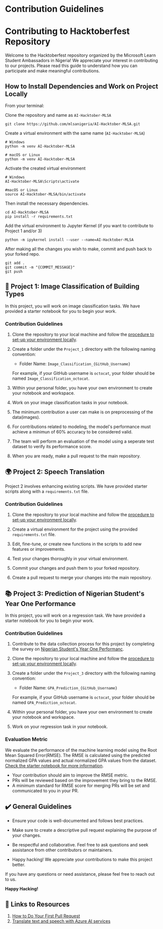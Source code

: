 # Contribution Guidelines

# Contributing to Hacktoberfest Repository

Welcome to the Hacktoberfest repository organized by the Microsoft Learn Student Ambassadors in Nigeria! We appreciate your interest in contributing to our projects. Please read this guide to understand how you can participate and make meaningful contributions.

## How to Install Dependencies and Work on Project Locally

From your terminal:

Clone the repository and name as `AI-Hacktober-MLSA`

```
git clone https://github.com/mlsanigeria/AI-Hacktober-MLSA.git
```

Create a virtual environment with the same name (`AI-Hacktober-MLSA`)

```
# Windows
python -m venv AI-Hacktober-MLSA

# macOS or Linux
python -m venv AI-Hacktober-MLSA
```

Activate the created virtual environment
```
# Windows
AI-Hacktober-MLSA\Scripts\activate

#macOS or Linux
source AI-Hacktober-MLSA/bin/activate
```

Then install the necessary dependencies.

``` 
cd AI-Hacktober-MLSA
pip install -r requirements.txt
```


Add the virtual environment to Jupyter Kernel (if you want to contribute to Project 1 and/or 3)

```
python -m ipykernel install --user --name=AI-Hacktober-MLSA
```

After making all the changes you wish to make, commit and push back to your forked repo.
```
git add .
git commit -m "{COMMIT_MESSAGE}"
git push
```

## 🏢 Project 1: Image Classification of Building Types

In this project, you will work on image classification tasks. We have provided a starter notebook for you to begin your work.

### Contribution Guidelines

1. Clone the repository to your local machine and follow the [procedure to set-up your environment locally](https://github.com/mlsanigeria/AI-Hacktober-MLSA/blob/main/CONTRIBUTING.md#how-to-install-dependencies-and-work-on-project-locally).

2. Create a folder under the `Project_1` directory with the following naming convention:
   - Folder Name: `Image_Classification_{GitHub_Username}`
   
   For example, if your GitHub username is `octocat`, your folder should be named `Image_Classification_octocat`.

3. Within your personal folder, you have your own environment to create your notebook and workspace.

4. Work on your image classification tasks in your notebook.

5. The minimum contribution a user can make is on preprocessing of the data(images).

6. For contributions related to modeling, the model's performance must achieve a minimun of 60% accuracy to be considered valid.

7. The team will perform an evaluation of the model using a seperate test dataset to verify its performance score.

8. When you are ready, make a pull request to the main repository.

## 🌍 Project 2: Speech Translation

Project 2 involves enhancing existing scripts. We have provided starter scripts along with a `requirements.txt` file.

### Contribution Guidelines

1. Clone the repository to your local machine and follow the [procedure to set-up your environment locally](https://github.com/mlsanigeria/AI-Hacktober-MLSA/blob/main/CONTRIBUTING.md#how-to-install-dependencies-and-work-on-project-locally).

2. Create a virtual environment for the project using the provided `requirements.txt` file.

3. Edit, fine-tune, or create new functions in the scripts to add new features or improvements.

4. Test your changes thoroughly in your virtual environment.

5. Commit your changes and push them to your forked repository.

6. Create a pull request to merge your changes into the main repository.


## 📚 Project 3: Prediction of Nigerian Student's Year One Performance

In this project, you will work on a regression task. We have provided a starter notebook for you to begin your work.

### Contribution Guidelines

1. Contribute to the data collection process for this project by completing the survey on [Nigerian Student's Year One Performanc](https://forms.office.com/r/Q6QqNzTasn).
2. Clone the repository to your local machine and follow the [procedure to set-up your environment locally](https://github.com/mlsanigeria/AI-Hacktober-MLSA/blob/main/CONTRIBUTING.md#how-to-install-dependencies-and-work-on-project-locally).
3. Create a folder under the `Project_3` directory with the following naming convention:
   - Folder Name: `GPA_Prediction_{GitHub_Username}`
   
   For example, if your GitHub username is `octocat`, your folder should be named `GPA_Prediction_octocat`.

4. Within your personal folder, you have your own environment to create your notebook and workspace.

5. Work on your regression task in your notebook.

### Evaluation Metric

We evaluate the performance of the machine learning model using the Root Mean Squared Error(RMSE). The RMSE is calculated using the predicted normalized GPA values and actual normalized GPA values from the dataset. [Check the starter notebook for more information](https://github.com/mlsanigeria/AI-Hacktober-MLSA/blob/main/Project_3/GPA_Prediction_{GitHub_Username}/GPA_prediction.ipynb).

- Your contribution should aim to improve the RMSE metric.
- PRs will be reviewed based on the improvement they bring to the RMSE.
- A minimum standard for RMSE score for merging PRs will be set and communicated to you in your PR.

## ✔️ General Guidelines

- Ensure your code is well-documented and follows best practices.

- Make sure to create a descriptive pull request explaining the purpose of your changes.

- Be respectful and collaborative. Feel free to ask questions and seek assistance from other contributors or maintainers.

- Happy hacking! We appreciate your contributions to make this project better.

If you have any questions or need assistance, please feel free to reach out to us.

**Happy Hacking!**

## 🔗 Links to Resources
1. [How to Do Your First Pull Request](https://youtu.be/nkuYH40cjo4?si=Cb6U2EKVR_Ns4RLw)
2. [Translate text and speech with Azure AI services](https://learn.microsoft.com/en-us/training/modules/translate-text-with-translation-service/?wt.mc_id=studentamb_217190)
